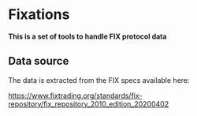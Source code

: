 # Fixations
**This is a set of tools to handle FIX protocol data**

## Data source
The data is extracted from the FIX specs available here: 

https://www.fixtrading.org/standards/fix-repository/fix_repository_2010_edition_20200402